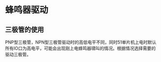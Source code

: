 # 蜂鸣器驱动

## 三极管的使用

PNP型三极管，NPN型三极管驱动时的高低电平不同，同时51单片机上电时默认所有IO口为高电平，可能会出现刚上电蜂鸣器啸叫的情况。根据情况选择需要的驱动三极管。

